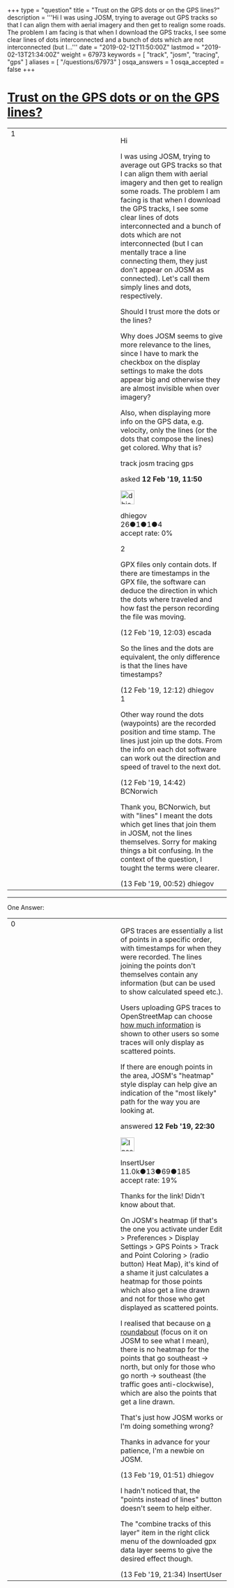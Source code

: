 +++
type = "question"
title = "Trust on the GPS dots or on the GPS lines?"
description = '''Hi I was using JOSM, trying to average out GPS tracks so that I can align them with aerial imagery and then get to realign some roads. The problem I am facing is that when I download the GPS tracks, I see some clear lines of dots interconnected and a bunch of dots which are not interconnected (but I...'''
date = "2019-02-12T11:50:00Z"
lastmod = "2019-02-13T21:34:00Z"
weight = 67973
keywords = [ "track", "josm", "tracing", "gps" ]
aliases = [ "/questions/67973" ]
osqa_answers = 1
osqa_accepted = false
+++

<div class="headNormal">

# [Trust on the GPS dots or on the GPS lines?](/questions/67973/trust-on-the-gps-dots-or-on-the-gps-lines)

</div>

<div id="main-body">

<div id="askform">

<table id="question-table" style="width:100%;">
<colgroup>
<col style="width: 50%" />
<col style="width: 50%" />
</colgroup>
<tbody>
<tr>
<td style="width: 30px; vertical-align: top"><div class="vote-buttons">
<span id="post-67973-upvote" class="ajax-command post-vote up" rel="nofollow" title="I like this post (click again to cancel)"> </span>
<div id="post-67973-score" class="post-score" title="current number of votes">
1
</div>
<span id="post-67973-downvote" class="ajax-command post-vote down" rel="nofollow" title="I dont like this post (click again to cancel)"> </span> <span id="favorite-mark" class="ajax-command favorite-mark" rel="nofollow" title="mark/unmark this question as favorite (click again to cancel)"> </span>
<div id="favorite-count" class="favorite-count">
&#10;</div>
</div></td>
<td><div id="item-right">
<div class="question-body">
<p>Hi</p>
<p>I was using JOSM, trying to average out GPS tracks so that I can align them with aerial imagery and then get to realign some roads. The problem I am facing is that when I download the GPS tracks, I see some clear lines of dots interconnected and a bunch of dots which are not interconnected (but I can mentally trace a line connecting them, they just don't appear on JOSM as connected). Let's call them simply lines and dots, respectively.</p>
<p>Should I trust more the dots or the lines?</p>
<p>Why does JOSM seems to give more relevance to the lines, since I have to mark the checkbox on the display settings to make the dots appear big and otherwise they are almost invisible when over imagery?</p>
<p>Also, when displaying more info on the GPS data, e.g. velocity, only the lines (or the dots that compose the lines) get colored. Why that is?</p>
</div>
<div id="question-tags" class="tags-container tags">
<span class="post-tag tag-link-track" rel="tag" title="see questions tagged &#39;track&#39;">track</span> <span class="post-tag tag-link-josm" rel="tag" title="see questions tagged &#39;josm&#39;">josm</span> <span class="post-tag tag-link-tracing" rel="tag" title="see questions tagged &#39;tracing&#39;">tracing</span> <span class="post-tag tag-link-gps" rel="tag" title="see questions tagged &#39;gps&#39;">gps</span>
</div>
<div id="question-controls" class="post-controls">
&#10;</div>
<div class="post-update-info-container">
<div class="post-update-info post-update-info-user">
<p>asked <strong>12 Feb '19, 11:50</strong></p>
<img src="https://secure.gravatar.com/avatar/4986fe1992e5b909b1b3cdbd20078417?s=32&amp;d=identicon&amp;r=g" class="gravatar" width="32" height="32" alt="dhiegov&#39;s gravatar image" />
<p><span>dhiegov</span><br />
<span class="score" title="26 reputation points">26</span><span title="1 badges"><span class="badge1">●</span><span class="badgecount">1</span></span><span title="1 badges"><span class="silver">●</span><span class="badgecount">1</span></span><span title="4 badges"><span class="bronze">●</span><span class="badgecount">4</span></span><br />
<span class="accept_rate" title="Rate of the user&#39;s accepted answers">accept rate:</span> <span title="dhiegov has no accepted answers">0%</span></p>
</div>
</div>
<div id="comments-container-67973" class="comments-container">
<span id="67974"></span>
<div id="comment-67974" class="comment">
<div id="post-67974-score" class="comment-score">
2
</div>
<div class="comment-text">
<p>GPX files only contain dots. If there are timestamps in the GPX file, the software can deduce the direction in which the dots where traveled and how fast the person recording the file was moving.</p>
</div>
<div id="comment-67974-info" class="comment-info">
<span class="comment-age">(12 Feb '19, 12:03)</span> <span class="comment-user userinfo">escada</span>
</div>
</div>
<span id="67975"></span>
<div id="comment-67975" class="comment">
<div id="post-67975-score" class="comment-score">
&#10;</div>
<div class="comment-text">
<p>So the lines and the dots are equivalent, the only difference is that the lines have timestamps?</p>
</div>
<div id="comment-67975-info" class="comment-info">
<span class="comment-age">(12 Feb '19, 12:12)</span> <span class="comment-user userinfo">dhiegov</span>
</div>
</div>
<span id="67983"></span>
<div id="comment-67983" class="comment">
<div id="post-67983-score" class="comment-score">
1
</div>
<div class="comment-text">
<p>Other way round the dots (waypoints) are the recorded position and time stamp. The lines just join up the dots. From the info on each dot software can work out the direction and speed of travel to the next dot.</p>
</div>
<div id="comment-67983-info" class="comment-info">
<span class="comment-age">(12 Feb '19, 14:42)</span> <span class="comment-user userinfo">BCNorwich</span>
</div>
</div>
<span id="67991"></span>
<div id="comment-67991" class="comment">
<div id="post-67991-score" class="comment-score">
&#10;</div>
<div class="comment-text">
<p>Thank you, BCNorwich, but with "lines" I meant the dots which get lines that join them in JOSM, not the lines themselves. Sorry for making things a bit confusing. In the context of the question, I tought the terms were clearer.</p>
</div>
<div id="comment-67991-info" class="comment-info">
<span class="comment-age">(13 Feb '19, 00:52)</span> <span class="comment-user userinfo">dhiegov</span>
</div>
</div>
</div>
<div id="comment-tools-67973" class="comment-tools">
&#10;</div>
<div class="clear">
&#10;</div>
<div id="comment-67973-form-container" class="comment-form-container">
&#10;</div>
<div class="clear">
&#10;</div>
</div></td>
</tr>
</tbody>
</table>

------------------------------------------------------------------------

<div class="tabBar">

<span id="sort-top"></span>

<div class="headQuestions">

One Answer:

</div>

</div>

<span id="67989"></span>

<div id="answer-container-67989" class="answer">

<table style="width:100%;">
<colgroup>
<col style="width: 50%" />
<col style="width: 50%" />
</colgroup>
<tbody>
<tr>
<td style="width: 30px; vertical-align: top"><div class="vote-buttons">
<span id="post-67989-upvote" class="ajax-command post-vote up" rel="nofollow" title="I like this post (click again to cancel)"> </span>
<div id="post-67989-score" class="post-score" title="current number of votes">
0
</div>
<span id="post-67989-downvote" class="ajax-command post-vote down" rel="nofollow" title="I dont like this post (click again to cancel)"> </span>
</div></td>
<td><div class="item-right">
<div class="answer-body">
<p>GPS traces are essentially a list of points in a specific order, with timestamps for when they were recorded. The lines joining the points don't themselves contain any information (but can be used to show calculated speed etc.).</p>
<p>Users uploading GPS traces to OpenStreetMap can choose <a href="https://wiki.openstreetmap.org/wiki/Visibility_of_GPS_traces">how much information</a> is shown to other users so some traces will only display as scattered points.</p>
<p>If there are enough points in the area, JOSM's "heatmap" style display can help give an indication of the "most likely" path for the way you are looking at.</p>
</div>
<div class="answer-controls post-controls">
&#10;</div>
<div class="post-update-info-container">
<div class="post-update-info post-update-info-user">
<p>answered <strong>12 Feb '19, 22:30</strong></p>
<img src="https://secure.gravatar.com/avatar/ec8a0cf213f9797ad1c1ae2c28c2332d?s=32&amp;d=identicon&amp;r=g" class="gravatar" width="32" height="32" alt="InsertUser&#39;s gravatar image" />
<p><span>InsertUser</span><br />
<span class="score" title="11005 reputation points"><span>11.0k</span></span><span title="13 badges"><span class="badge1">●</span><span class="badgecount">13</span></span><span title="69 badges"><span class="silver">●</span><span class="badgecount">69</span></span><span title="185 badges"><span class="bronze">●</span><span class="badgecount">185</span></span><br />
<span class="accept_rate" title="Rate of the user&#39;s accepted answers">accept rate:</span> <span title="InsertUser has 73 accepted answers">19%</span></p>
</div>
</div>
<div id="comments-container-67989" class="comments-container">
<span id="67992"></span>
<div id="comment-67992" class="comment">
<div id="post-67992-score" class="comment-score">
&#10;</div>
<div class="comment-text">
<p>Thanks for the link! Didn't know about that.</p>
<p>On JOSM's heatmap (if that's the one you activate under Edit &gt; Preferences &gt; Display Settings &gt; GPS Points &gt; Track and Point Coloring &gt; (radio button) Heat Map), it's kind of a shame it just calculates a heatmap for those points which also get a line drawn and not for those who get displayed as scattered points.</p>
<p>I realised that because on <a href="https://www.osm.org/way/197031108">a roundabout</a> (focus on it on JOSM to see what I mean), there is no heatmap for the points that go southeast -&gt; north, but only for those who go north -&gt; southeast (the traffic goes anti-clockwise), which are also the points that get a line drawn.</p>
<p>That's just how JOSM works or I'm doing something wrong?</p>
<p>Thanks in advance for your patience, I'm a newbie on JOSM.</p>
</div>
<div id="comment-67992-info" class="comment-info">
<span class="comment-age">(13 Feb '19, 01:51)</span> <span class="comment-user userinfo">dhiegov</span>
</div>
</div>
<span id="68007"></span>
<div id="comment-68007" class="comment">
<div id="post-68007-score" class="comment-score">
&#10;</div>
<div class="comment-text">
<p>I hadn't noticed that, the "points instead of lines" button doesn't seem to help either.</p>
<p>The "combine tracks of this layer" item in the right click menu of the downloaded gpx data layer seems to give the desired effect though.</p>
</div>
<div id="comment-68007-info" class="comment-info">
<span class="comment-age">(13 Feb '19, 21:34)</span> <span class="comment-user userinfo">InsertUser</span>
</div>
</div>
</div>
<div id="comment-tools-67989" class="comment-tools">
&#10;</div>
<div class="clear">
&#10;</div>
<div id="comment-67989-form-container" class="comment-form-container">
&#10;</div>
<div class="clear">
&#10;</div>
</div></td>
</tr>
</tbody>
</table>

</div>

<div class="paginator-container-left">

</div>

</div>

</div>

